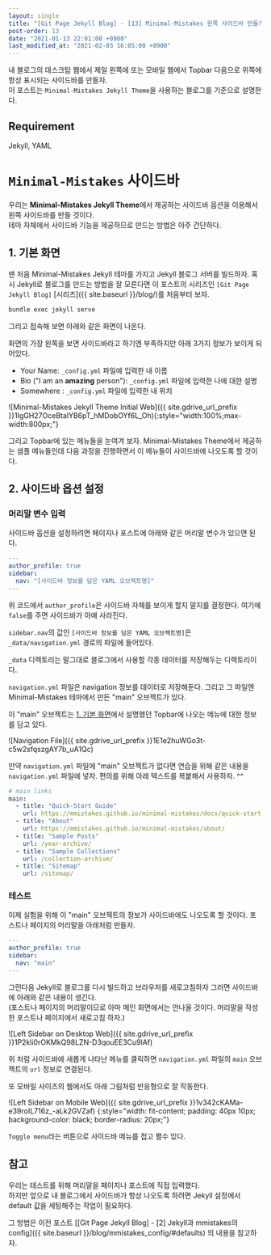 ```yaml
---
layout: single
title: "[Git Page Jekyll Blog] - [13] Minimal-Mistakes 왼쪽 사이드바 만들기"
post-order: 13
date: "2021-01-13 22:01:00 +0900"
last_modified_at: "2021-02-03 16:05:00 +0900"
---
```

내 블로그의 데스크탑 웹에서 제일 왼쪽에 또는 모바일 웹에서 Topbar 다음으로 위쪽에 항상 표시되는 사이드바를 만들자.<br/>
이 포스트는 `Minimal-Mistakes Jekyll Theme`을 사용하는 블로그를 기준으로 설명한다.

## Requirement

Jekyll, YAML

# `Minimal-Mistakes` 사이드바

우리는 <strong>Minimal-Mistakes Jekyll Theme</strong>에서 제공하는 사이드바 옵션을 이용해서 왼쪽 사이드바를 만들 것이다.<br/>
테마 자체에서 사이드바 기능을 제공하므로 만드는 방법은 아주 간단하다.

## 1. 기본 화면

맨 처음 Minimal-Mistakes Jekyll 테마를 가지고 Jekyll 블로그 서버를 빌드하자.
혹시 Jekyll로 블로그를 만드는 방법을 잘 모른다면 이 포스트의 시리즈인 `[Git Page Jekyll Blog]`
[시리즈]({{ site.baseurl }}/blog/)를 처음부터 보자.

```bash
bundle exec jekyll serve
```

그리고 접속해 보면 아래와 같은 화면이 나온다.

화면의 가장 왼쪽을 보면 사이드바라고 하기엔 부족하지만 아래 3가지 정보가 보이게 되어있다.

* Your Name: `_config.yml` 파일에 입력한 내 이름
* Bio ("I am an __amazing__ person"): `_config.yml` 파일에 입력한 나에 대한 설명
* <i class="fas fa-fw fa-map-marker-alt"></i>Somewhere : `_config.yml` 파일에 입력한 내 위치

![Minimal-Mistakes Jekyll Theme Initial Web]({{ site.gdrive_url_prefix }}1IgGH27OceBtalYB6pT_hMDobOYf6L_Oh){:style="width:100%;max-width:800px;"}

그리고 Topbar에 있는 메뉴들을 눈여겨 보자. Minimal-Mistakes Theme에서 제공하는 샘플 메뉴들인데
다음 과정을 진행하면서 이 메뉴들이 사이드바에 나오도록 할 것이다.

## 2. 사이드바 옵션 설정

### 머리말 변수 입력

사이드바 옵션을 설정하려면 페이지나 포스트에 아래와 같은 머리말 변수가 있으면 된다.

```yaml
---
author_profile: true
sidebar:
  nav: "[사이드바 정보를 담은 YAML 오브젝트명]"
---
```

위 코드에서 `author_profile`은 사이드바 자체를 보이게 할지 말지를 결정한다. 여기에 `false`를 주면 사이드바가 아예 사라진다.

`sidebar.nav`의 값인 `[사이드바 정보를 담은 YAML 오브젝트명]`은 `_data/navigation.yml` 경로의 파일에 들어있다.

`_data` 디렉토리는 말그대로 블로그에서 사용할 각종 데이터를 저장해두는 디렉토리이다.

`navigation.yml` 파일은 navigation 정보를 데이터로 저장해둔다.
그리고 그 파일엔 Minimal-Mistakes 테마에서 만든 "main" 오브젝트가 있다.

이 "main" 오브젝트는 [1. 기본 화면](#1-기본-화면)에서 설명했던 Topbar에 나오는 메뉴에 대한 정보를 담고 있다.

![Navigation File]({{ site.gdrive_url_prefix }}1E1e2huWGo3t-c5w2sfqszgAY7b_uA1Qc)

만약 `navigation.yml` 파일에 "main" 오브젝트가 없다면 연습을 위해
같은 내용을 `navigation.yml` 파일에 넣자. 편의를 위해 아래 텍스트를 복붙해서 사용하자. ^^

```yaml
# main links
main:
  - title: "Quick-Start Guide"
    url: https://mmistakes.github.io/minimal-mistakes/docs/quick-start-guide/
  - title: "About"
    url: https://mmistakes.github.io/minimal-mistakes/about/
  - title: "Sample Posts"
    url: /year-archive/
  - title: "Sample Collections"
    url: /collection-archive/
  - title: "Sitemap"
    url: /sitemap/
```

### 테스트

이제 실험을 위해 이 "main" 오브젝트의 정보가 사이드바에도 나오도록 할 것이다. 포스트나 페이지의 머리말을 아래처럼 만들자.

```yaml
---
author_profile: true
sidebar:
  nav: "main"
---
```

그런다음 Jekyll로 블로그를 다시 빌드하고 브라우저를 새로고침하자 그러면 사이드바에 아래와 같은 내용이 생긴다.<br/>
(포스트나 페이지의 머리말이므로 아마 메인 화면에서는 안나올 것이다. 머리말을 작성한 포스트나 페이지에서 새로고침 하자.)

![Left Sidebar on Desktop Web]({{ site.gdrive_url_prefix }}1P2kli0rOKMkQ98LZN-D3qouEE3Cu9lAf)

위 처럼 사이드바에 새롭게 나타난 메뉴를 클릭하면 `navigation.yml` 파일의 `main` 오브젝트의 `url` 정보로 연결된다.

또 모바일 사이즈의 웹에서도 아래 그림처럼 반응형으로 잘 작동한다.

![Left Sidebar on Mobile Web]({{ site.gdrive_url_prefix }}1v342cKAMa-e39roIL716z_-aLk2GVZaf)
{:style="width: fit-content; padding: 40px 10px; background-color: black; border-radius: 20px;"}

`Toggle menu`라는 버튼으로 사이드바 메뉴를 접고 펼수 있다.

## 참고

우리는 테스트를 위해 머리말을 페이지나 포스트에 직접 입력했다.<br/>
하지만 앞으로 내 블로그에서 사이드바가 항상 나오도록 하려면 Jekyll 설정에서 default 값을 세팅해주는 작업이 필요하다.

그 방법은 이전 포스트
[[Git Page Jekyll Blog] - [2] Jekyll과 mmistakes의 config]({{ site.baseurl }}/blog/mmistakes_config/#defaults)
의 내용을 참고하자.
